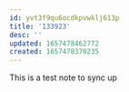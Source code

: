 ```yaml
---
id: yvt3f9qu6ocdkpvwklj613p
title: '133923'
desc: ''
updated: 1657478462772
created: 1657478370235
---
```

This is a test note to sync up
